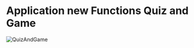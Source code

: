 # Application new Functions Quiz and Game

![QuizAndGame](https://user-images.githubusercontent.com/48855434/164700213-28e9395e-1f15-47c3-be34-5ccf4b95d798.png)

